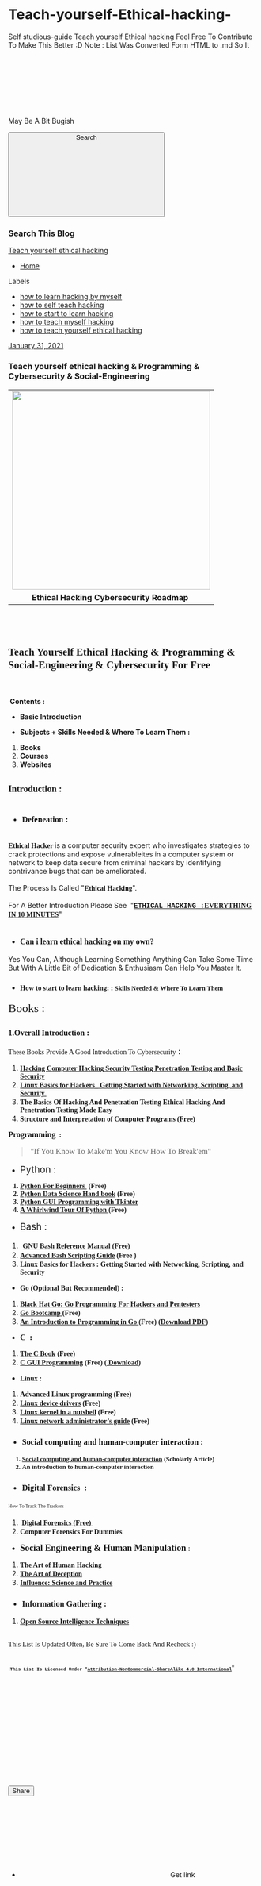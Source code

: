 # Teach-yourself-Ethical-hacking-
Self studious-guide Teach yourself Ethical hacking 
Feel Free To Contribute To Make This Better :D
Note : List Was Converted Form HTML to .md So It May Be A Bit Bugish
<a href="https://teach-yourself-ethical-hacking.blogspot.com/">
<svg class="svg-icon-24 touch-icon back-button rtl-reversible-icon">
<use xlink:href="/responsive/sprite_v1_6.css.svg#ic_arrow_back_black_24dp" xmlns:xlink="http://www.w3.org/1999/xlink"></use>
</svg>
</a>
</div>
<div class="search">
<button aria-label="Search" class="search-expand touch-icon-button">
<div class="search-expand-text">Search</div>
<svg class="svg-icon-24 touch-icon search-expand-icon">
<use xlink:href="/responsive/sprite_v1_6.css.svg#ic_search_black_24dp" xmlns:xlink="http://www.w3.org/1999/xlink"></use>
</svg>
</button>
<div class="section" id="search_top" name="Search (Top)"><div class="widget BlogSearch" data-version="2" id="BlogSearch1">
<h3 class="title">
Search This Blog
</h3>
<div class="widget-content" role="search">
<form action="https://teach-yourself-ethical-hacking.blogspot.com/search" target="_top">
<div class="search-input">
<a href="https://teach-yourself-ethical-hacking.blogspot.com/">
Teach yourself ethical hacking
</a>
</h1>
</div>
<p>
</p>
</div>
</div></div>
<nav role="navigation">
<div class="section" id="page_list_top" name="Page List (Top)"><div class="widget PageList" data-version="2" id="PageList1">
<div class="widget-content">
<div class="overflowable-container">
<div class="overflowable-contents">
<div class="container">
<ul class="tabs">
<li class="overflowable-item">
<a href="https://teach-yourself-ethical-hacking.blogspot.com/">Home</a>
</li>
</ul>
</div>
</div>
<div class="overflow-button hidden">
</div>
</header>

</div>
<div class="post-sidebar-item post-sidebar-labels">
<div>Labels</div>
<ul>
<li><a href="https://teach-yourself-ethical-hacking.blogspot.com/search/label/how%20to%20learn%20hacking%20by%20myself" rel="tag">how to learn hacking by myself</a></li>
<li><a href="https://teach-yourself-ethical-hacking.blogspot.com/search/label/how%20to%20self%20teach%20hacking" rel="tag">how to self teach hacking</a></li>
<li><a href="https://teach-yourself-ethical-hacking.blogspot.com/search/label/how%20to%20start%20to%20learn%20hacking" rel="tag">how to start to learn hacking</a></li>
<li><a href="https://teach-yourself-ethical-hacking.blogspot.com/search/label/how%20to%20teach%20myself%20hacking" rel="tag">how to teach myself hacking</a></li>
<li><a href="https://teach-yourself-ethical-hacking.blogspot.com/search/label/how%20to%20teach%20yourself%20ethical%20hacking" rel="tag">how to teach yourself ethical hacking</a></li>
</ul>
</div>
</div>
<div class="post">

<div class="post-header">
<div class="post-header-line-1">
<span class="byline post-timestamp">
<meta content="https://teach-yourself-ethical-hacking.blogspot.com/2021/01/teach-yourself-ethical-hacking.html">
<a class="timestamp-link" href="https://teach-yourself-ethical-hacking.blogspot.com/2021/01/teach-yourself-ethical-hacking.html" rel="bookmark" title="permanent link">
<time class="published" datetime="2021-01-31T22:13:00-08:00" title="2021-01-31T22:13:00-08:00">
January 31, 2021
</time>
</a>
</span>
</div>
</div>
<a name="4698456210141617423"></a>
<h3 class="post-title entry-title">
Teach yourself ethical hacking &amp; Programming &amp; Cybersecurity &amp; Social-Engineering 
</h3>
<div class="post-body-container">
<div class="post-body entry-content float-container" id="post-body-4698456210141617423">
<p></p><table align="center" cellpadding="0" cellspacing="0" class="tr-caption-container" style="margin-left: auto; margin-right: auto;"><tbody><tr><td style="text-align: center;"><a href="https://1.bp.blogspot.com/-FRwx0bRVsBc/YBbbFsohfeI/AAAAAAAACtc/aBIvjwoSkfgpvQGOc7tm3vQBIG-h4SCPgCLcBGAsYHQ/s1001/1612007573-picsay.png" style="margin-left: auto; margin-right: auto;"><img border="0" data-original-height="1000" data-original-width="1001" height="400" src="https://1.bp.blogspot.com/-FRwx0bRVsBc/YBbbFsohfeI/AAAAAAAACtc/aBIvjwoSkfgpvQGOc7tm3vQBIG-h4SCPgCLcBGAsYHQ/w400-h400/1612007573-picsay.png" width="400"></a></td></tr><tr><td class="tr-caption" style="text-align: center;"><b>Ethical Hacking Cybersecurity Roadmap&nbsp;</b></td></tr></tbody></table><h2><b><span style="font-family: Source Code Pro;">​​​​​</span></b></h2><h2><b><span style="font-family: Source Code Pro;">Teach Yourself Ethical Hacking &amp; Programming &amp; Social-Engineering &amp; Cybersecurity For Free</span>&nbsp;</b></h2><div><b><br></b></div><div><b><br></b></div><div><div><b>&nbsp;Contents :</b></div><div><ul style="text-align: left;"><li><b>Basic Introduction&nbsp;&nbsp;</b></li></ul><ul style="text-align: left;"><li><b>Subjects + Skills Needed &amp; Where To Learn Them :</b></li></ul><ol style="text-align: left;"><li><b>Books</b></li><li><b>Courses&nbsp;</b></li><li><b>Websites&nbsp;</b></li></ol></div><div><br></div><div><span style="font-family: Quicksand; font-size: 18px;"><b>Introduction :</b></span></div><div><br></div><h3 style="text-align: left;"><ul style="text-align: left;"><li><span style="font-family: Quicksand;">Defeneation</span><span style="font-family: Playfair Display;"> :</span></li></ul></h3><div><br></div><div><b><span style="font-family: Quicksand;">Ethical Hacker </span></b>is a computer security expert who investigates strategies to crack protections and expose vulnerableites in a computer system or network to keep data secure from criminal hackers by identifying contrivance bugs that can be ameliorated.</div><div><br></div><div>The Process Is Called "<b><span style="font-family: Quicksand;">Ethical Hacking</span></b>".&nbsp;</div><div><br></div><div>For A Better Introduction Please See&nbsp; "<a href="https://cybersecplay.blogspot.com/2020/12/cybersectech-play.html?m=1" target="_blank"><b><span style="font-family: courier;">ETHICAL HACKING :</span><span style="font-family: Quicksand;">EVERYTHING IN 10 MINUTES</span></b></a>"&nbsp;</div><div><br></div><div><h4 style="text-align: left;"><ul style="text-align: left;"><li><span style="font-family: Quicksand; font-size: 16px;">Can i learn ethical hacking on my own?</span></li></ul></h4><p></p><p>Yes You Can, Although Learning Something Anything Can Take Some Time But With A Little Bit of Dedication &amp; Enthusiasm Can Help You Master It.</p><p></p><h3></h3><h4><ul style="text-align: left;"><li><span style="font-family: Quicksand;">How to start to learn hacking: :&nbsp;</span><span style="font-family: Quicksand; font-size: 13px;">Skills Needed &amp; Where To Learn Them</span></li></ul></h4><span style="font-family: Quicksand;"><div style="font-size: 24px;">Books :</div><div style="font-size: 24px;"><br></div><span style="font-size: 16px;"><b>1.Overall Introduction :</b></span></span></div><div><span style="font-family: Quicksand; font-size: 16px;"><b><br></b></span><div><span style="font-family: Quicksand;">These Books Provide A Good Introduction To Cybersecurity</span><span style="font-family: Quicksand; font-size: 18px;">&nbsp;:</span></div><div><ol style="text-align: left;"><li><b><a href="https://www.amazon.com/Basics-Hacking-Penetration-Testing-Ethical-ebook/dp/B00DSNSQAC" target="_blank"><span style="font-family: Quicksand;">Hacking Computer Hacking Security Testing Penetration Testing and Basic Security</span></a></b></li><li><a href="https://books.google.com/books/about/Linux_Basics_for_Hackers.html?id=P1v6DwAAQBAJ&amp;printsec=frontcover&amp;source=kp_read_button&amp;redir_esc=y" target="_blank"><b><span style="font-family: Quicksand;">Linux Basics for Hackers_ Getting Started with Networking, Scripting, and Security&nbsp;</span></b></a></li><li><b><span style="font-family: Quicksand;">The Basics Of Hacking And Penetration Testing Ethical Hacking And Penetration Testing Made Easy&nbsp;</span></b></li><li><b><span style="font-family: Quicksand;">Structure and Interpretation of Computer Programs (Free)&nbsp;</span></b></li></ol><span style="font-family: Quicksand;"><b><span style="font-size: 16px;">Programming</span>&nbsp; :</b></span></div><div><span style="font-family: Quicksand; font-size: 16px;"><blockquote>"If You Know To Make'm You Know How To Break'em"&nbsp;</blockquote></span></div><div><ul style="text-align: left;"><li><span style="font-size: 18.72px;"><span style="font-family: inherit;">Python :</span></span></li></ul><b><ol style="text-align: left;"><span style="font-family: Quicksand;"><li><b><a href="https://www.python.org/about/gettingstarted/" target="_blank">Python For Beginners&nbsp;</a>&nbsp;(Free)&nbsp;</b></li><li><b><a href="https://jakevdp.github.io/PythonDataScienceHandbook/" target="_blank">Python Data Science Hand book</a> (Free)&nbsp;</b></li><li><b><a href="https://www.amazon.com/Python-GUI-Programming-Tkinter-applications/dp/1788835883" target="_blank">Python GUI Programming with Tkinter</a></b></li><li><a href="https://jakevdp.github.io/WhirlwindTourOfPython/" target="_blank">A Whirlwind Tour Of Python </a>(Free)&nbsp;</li></span></ol></b></div><div><ul style="text-align: left;"><li><span style="font-size: 18.72px;"><span style="font-family: inherit;">Bash :</span></span></li></ul><p style="text-align: left;"></p><ol style="text-align: left;"><li><span style="font-size: 18.72px;">&nbsp;</span><b><span style="font-family: Quicksand;"><a href="https://www.gnu.org/software/bash/manual/" target="_blank">GNU Bash Reference Manual</a> (Free)&nbsp;</span></b></li><li><b><span style="font-family: Quicksand;"><a href="https://tldp.org/LDP/abs/html/" target="_blank">Advanced Bash Scripting Guide</a> (Free )</span></b><b><span style="font-family: Quicksand;">&nbsp;</span></b></li><li><b><span style="font-family: Quicksand;">Linux Basics for Hackers : Getting Started with Networking, Scripting, and Security&nbsp;</span></b></li></ol><p></p></div><div><ul style="text-align: left;"><li><b><span style="font-family: Quicksand;">Go (Optional But Recommended) :</span></b></li></ul></div><div><ol style="text-align: left;"><li><b><a href="https://nostarch.com/blackhatgo" target="_blank"><span style="font-family: Quicksand;">Black Hat Go: Go Programming For Hackers and Pentesters</span></a></b></li><li><b><span style="font-family: Quicksand;"><a href="http://www.golangbootcamp.com/" target="_blank">Go Bootcamp </a>(Free)&nbsp;</span></b></li><li><b><span style="font-family: Quicksand;"><a href="http://www.golang-book.com/" target="_blank">An Introduction to Programming in Go </a>(Free) (<a href="http://www.golang-book.com/public/pdf/gobook.pdf" target="_blank">Download PDF</a>)&nbsp;</span></b></li></ol></div><div><ul style="text-align: left;"><li><span style="font-family: Quicksand; font-size: 16px;"><b>C&nbsp; :</b></span></li></ul></div><div><ol style="text-align: left;"><li><b><span style="font-family: Quicksand;"><a href="https://publications.gbdirect.co.uk//c_book/" target="_blank">The C Book</a>&nbsp;(Free)&nbsp;</span></b></li><li><b><span style="font-family: Quicksand;"><a href="https://www.raspberrypi.org/magpi-issues/C_GUI_Programming.pdf" target="_blank">C GUI Programming</a>&nbsp;(Free) (<a href="https://www.raspberrypi.org/magpi-issues/C_GUI_Programming.pdf" target="_blank">&nbsp;Download</a>)&nbsp;</span></b></li></ol></div><div><ul style="text-align: left;"><li><span style="font-family: Quicksand;"><b>Linux :</b></span></li></ul></div><div><ol style="text-align: left;"><li><span style="font-family: Quicksand;"><b>Advanced Linux programming (Free)&nbsp;</b></span></li><li><span style="font-family: Quicksand;"><b><a href="https://lwn.net/Kernel/LDD3/" target="_blank">Linux device drivers</a>&nbsp;(Free)&nbsp;</b></span></li><li><span style="font-family: Quicksand;"><b><a href="http://www.kroah.com/lkn/" target="_blank">Linux kernel in a nutshell</a> (Free)&nbsp;</b></span></li><li><span style="font-family: Quicksand;"><b><a href="https://www.oreilly.com/openbook/linag2/book/" target="_blank">Linux network administrator’s guide</a>&nbsp;(Free)&nbsp;</b></span></li></ol></div><div><h3><ul style="text-align: left;"><li><span style="font-family: Quicksand;"><b>Social computing and human-computer interaction :</b></span></li></ul><b style="font-family: Quicksand;"><ol style="text-align: left;"><span style="font-size: 13px;"><li><b style="font-family: Quicksand;"><a href="https://scholar.google.com/scholar?q=Social+computing+and+human-computer+interaction+book&amp;hl=en" target="_blank">Social computing and human-computer interaction</a> (Scholarly Article)&nbsp;&nbsp;</b></li><li><span style="font-family: Quicksand;"><b>An introduction to human-computer interaction</b></span></li></span></ol></b></h3></div><h3 style="text-align: left;"><ul style="text-align: left;"><li><span style="font-family: Quicksand;"><b>Digital Forensics&nbsp; :</b></span></li></ul><span style="font-family: Quicksand;"><span style="font-weight: normal;"><span style="font-size: 10px;">How To Track The Trackers</span><span style="font-size: 16px;">&nbsp;</span></span></span></h3><div><ol style="text-align: left;"><li><span style="font-family: Quicksand;"><b>&nbsp;<a href="https://www.researchgate.net/publication/300474145_Digital_Forensics" target="_blank">Digital Forensics (Free)&nbsp;</a></b></span></li><li><span style="font-family: Quicksand;"><b>Computer Forensics For Dummies&nbsp;</b></span></li></ol></div><div><ul style="text-align: left;"><li><b><span style="font-family: Quicksand; font-size: 18px;">Social Engineering &amp; Human Manipulation</span></b>&nbsp;:</li></ul></div><div><ol style="text-align: left;"><li><b><span style="font-family: Quicksand;"><a href="https://www.amazon.com/Social-Engineering-Art-Human-Hacking/dp/0470639539" target="_blank">The Art of Human Hacking</a></span></b></li><li><b><span style="font-family: Quicksand;"><a href="https://www.amazon.com/Art-Deception-Controlling-Element-Security/dp/076454280X" target="_blank">The Art of Deception</a></span></b></li><li><b><span style="font-family: Quicksand;"><a href="https://www.amazon.com/Influence-Practice-Robert-B-Cialdini/dp/0205609996" target="_blank">Influence: Science and Practice</a></span></b></li></ol></div><h3 style="text-align: left;"><ul style="text-align: left;"><li><span style="font-family: Quicksand;">Information Gathering :</span></li></ul></h3><div><ol style="text-align: left;"><li><span style="font-family: Quicksand;"><b><a href="https://www.amazon.com/gp/aw/d/B08RRDTFF9/ref=dbs_a_w_dp_b08rrdtff9" target="_blank">Open Source Intelligence Techniques</a></b></span></li></ol></div><div><span style="font-family: Quicksand;"><br></span></div><div><span style="font-family: Quicksand;">This List Is Updated Often, Be Sure To Come Back And Recheck :)&nbsp;</span></div><div><span style="font-family: Quicksand;"><br></span></div><div><span style="font-family: Quicksand;"><br></span></div><div><span><span style="font-family: Quicksand;">.</span><b><span style="font-family: courier; font-size: 9px;">This List Is Licensed Under "<a href="https://creativecommons.org/licenses/by-nc-sa/4.0/" target="_blank">Attribution-NonCommercial-ShareAlike 4.0 International</a></span></b><span style="font-family: Quicksand;">"</span></span></div><p><span style="font-family: Quicksand;"><br></span></p><p><span style="font-family: Quicksand;"><br></span></p><p><span style="font-family: Quicksand;"><br></span></p><p><br></p><p><br></p><p><br></p><p><br></p></div></div>
</div>
</div>
<div class="post-footer">
<div class="post-footer-line post-footer-line-1">
<div class="byline post-share-buttons goog-inline-block">
<div aria-owns="sharing-popup-Blog1-footer-1-4698456210141617423" class="sharing" data-title="Teach yourself ethical hacking &amp; Programming &amp; Cybersecurity &amp; Social-Engineering ">
<button aria-controls="sharing-popup-Blog1-footer-1-4698456210141617423" aria-label="Share" class="sharing-button touch-icon-button" id="sharing-button-Blog1-footer-1-4698456210141617423" role="button">
Share
</button>
<div class="share-buttons-container">
<ul aria-hidden="true" aria-label="Share" class="share-buttons hidden" id="sharing-popup-Blog1-footer-1-4698456210141617423" role="menu">
<li>
<span aria-label="Get link" class="sharing-platform-button sharing-element-link" data-href="https://draft.blogger.com/share-post.g?blogID=9057122913754795877&amp;postID=4698456210141617423&amp;target=" data-url="https://teach-yourself-ethical-hacking.blogspot.com/2021/01/teach-yourself-ethical-hacking.html" role="menuitem" tabindex="-1" title="Get link">
<svg class="svg-icon-24 touch-icon sharing-link">
<use xlink:href="/responsive/sprite_v1_6.css.svg#ic_24_link_dark" xmlns:xlink="http://www.w3.org/1999/xlink"></use>
</svg>
<span class="platform-sharing-text">Get link</span>
</span>
</li>
<li>
<span aria-label="Share to Facebook" class="sharing-platform-button sharing-element-facebook" data-href="https://draft.blogger.com/share-post.g?blogID=9057122913754795877&amp;postID=4698456210141617423&amp;target=facebook" data-url="https://teach-yourself-ethical-hacking.blogspot.com/2021/01/teach-yourself-ethical-hacking.html" role="menuitem" tabindex="-1" title="Share to Facebook">
<svg class="svg-icon-24 touch-icon sharing-facebook">
<use xlink:href="/responsive/sprite_v1_6.css.svg#ic_24_facebook_dark" xmlns:xlink="http://www.w3.org/1999/xlink"></use>
</svg>
<span class="platform-sharing-text">Facebook</span>
</span>
</li>
<li>
<span aria-label="Share to Twitter" class="sharing-platform-button sharing-element-twitter" data-href="https://draft.blogger.com/share-post.g?blogID=9057122913754795877&amp;postID=4698456210141617423&amp;target=twitter" data-url="https://teach-yourself-ethical-hacking.blogspot.com/2021/01/teach-yourself-ethical-hacking.html" role="menuitem" tabindex="-1" title="Share to Twitter">
<svg class="svg-icon-24 touch-icon sharing-twitter">
<use xlink:href="/responsive/sprite_v1_6.css.svg#ic_24_twitter_dark" xmlns:xlink="http://www.w3.org/1999/xlink"></use>
</svg>
<span class="platform-sharing-text">Twitter</span>
</span>
</li>
<li>
<span aria-label="Share to Pinterest" class="sharing-platform-button sharing-element-pinterest" data-href="https://draft.blogger.com/share-post.g?blogID=9057122913754795877&amp;postID=4698456210141617423&amp;target=pinterest" data-url="https://teach-yourself-ethical-hacking.blogspot.com/2021/01/teach-yourself-ethical-hacking.html" role="menuitem" tabindex="-1" title="Share to Pinterest">
<svg class="svg-icon-24 touch-icon sharing-pinterest">
<use xlink:href="/responsive/sprite_v1_6.css.svg#ic_24_pinterest_dark" xmlns:xlink="http://www.w3.org/1999/xlink"></use>
</svg>
<span class="platform-sharing-text">Pinterest</span>
</span>
</li>
<li>
<span aria-label="Email" class="sharing-platform-button sharing-element-email" data-href="https://draft.blogger.com/share-post.g?blogID=9057122913754795877&amp;postID=4698456210141617423&amp;target=email" data-url="https://teach-yourself-ethical-hacking.blogspot.com/2021/01/teach-yourself-ethical-hacking.html" role="menuitem" tabindex="-1" title="Email">
<svg class="svg-icon-24 touch-icon sharing-email">
<use xlink:href="/responsive/sprite_v1_6.css.svg#ic_24_email_dark" xmlns:xlink="http://www.w3.org/1999/xlink"></use>
</svg>
<span class="platform-sharing-text">Email</span>
</span>
</li>
<li aria-hidden="true" class="hidden">
<span aria-label="Share to other apps" class="sharing-platform-button sharing-element-other" data-url="https://teach-yourself-ethical-hacking.blogspot.com/2021/01/teach-yourself-ethical-hacking.html" role="menuitem" tabindex="-1" title="Share to other apps">
<svg class="svg-icon-24 touch-icon sharing-sharingOther">
<use xlink:href="/responsive/sprite_v1_6.css.svg#ic_more_horiz_black_24dp" xmlns:xlink="http://www.w3.org/1999/xlink"></use>
</svg>
<span class="platform-sharing-text">Other Apps</span>
</span>
</li>
</ul>
</div>
</div>
</div>
</div>
<div class="post-footer-line post-footer-line-2">
<span class="byline post-labels">
<span class="byline-label">Labels:</span>
<a href="https://teach-yourself-ethical-hacking.blogspot.com/search/label/how%20to%20learn%20hacking%20by%20myself" rel="tag">how to learn hacking by myself</a>
<a href="https://teach-yourself-ethical-hacking.blogspot.com/search/label/how%20to%20self%20teach%20hacking" rel="tag">how to self teach hacking</a>
<a href="https://teach-yourself-ethical-hacking.blogspot.com/search/label/how%20to%20start%20to%20learn%20hacking" rel="tag">how to start to learn hacking</a>
<a href="https://teach-yourself-ethical-hacking.blogspot.com/search/label/how%20to%20teach%20myself%20hacking" rel="tag">how to teach myself hacking</a>
<a href="https://teach-yourself-ethical-hacking.blogspot.com/search/label/how%20to%20teach%20yourself%20ethical%20hacking" rel="tag">how to teach yourself ethical hacking</a>
</span>
</div>
<div class="post-footer-line post-footer-line-3">
</div>
</div>
</div>
</div>
</div>
</div>
</section>
</div>
</div>
</div>
</div>
</main>
